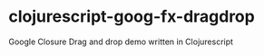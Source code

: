 clojurescript-goog-fx-dragdrop
==============================

Google Closure Drag and drop demo written in Clojurescript
